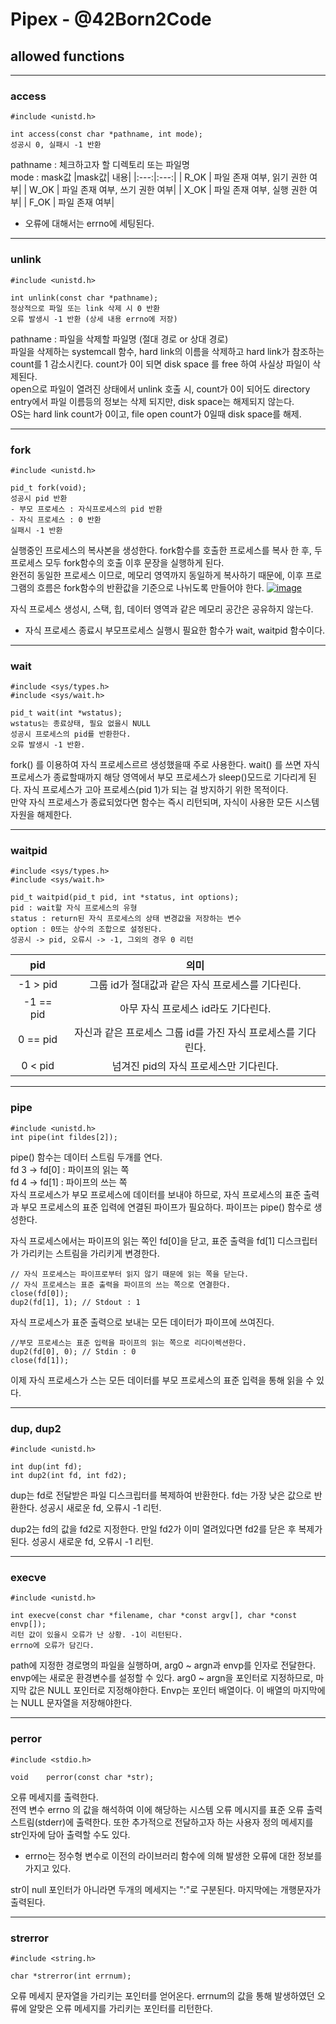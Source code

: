 # Pipex - @42Born2Code

## allowed functions
---
### **access**

	#include <unistd.h>

	int access(const char *pathname, int mode);
	성공시 0, 실패시 -1 반환
pathname : 체크하고자 할 디렉토리 또는 파일명   
mode : mask값
|mask값| 내용|
|:---:|:---:|
| R_OK | 파일 존재 여부, 읽기 권한 여부|
| W_OK | 파일 존재 여부, 쓰기 권한 여부|
| X_OK | 파일 존재 여부, 실행 권한 여부|
| F_OK | 파일 존재 여부|
* 오류에 대해서는 errno에 세팅된다.
---
### **unlink**
	#include <unistd.h>

	int unlink(const char *pathname);
	정상적으로 파일 또는 link 삭제 시 0 반환
	오류 발생시 -1 반환 (상세 내용 errno에 저장)

pathname : 파일을 삭제할 파일명 (절대 경로 or 상대 경로)   
파일을 삭제하는 systemcall 함수, hard link의 이름을 삭제하고 hard link가 참조하는 count를 1 감소시킨다. count가 0이 되면 disk space 를 free 하여 사실상 파일이 삭제된다.   
open으로 파일이 열려진 상태에서 unlink 호출 시, count가 0이 되어도 directory entry에서 파일 이름등의 정보는 삭제 되지만, disk space는 해제되지 않는다.   
OS는 hard link count가 0이고, file open count가 0일때 disk space를 해제.

---
### **fork**

	#include <unistd.h>

	pid_t fork(void);
	성공시 pid 반환
	- 부모 프로세스 : 자식프로세스의 pid 반환
	- 자식 프로세스 : 0 반환
	실패시 -1 반환

실행중인 프로세스의 복사본을 생성한다. fork함수를 호출한 프로세스를 복사 한 후, 두 프로세스 모두 fork함수의 호출 이후 문장을 실행하게 된다.   
완전히 동일한 프로세스 이므로, 메모리 영역까지 동일하게 복사하기 때문에, 이후 프로그램의 흐름은 fork함수의 반환값을 기준으로 나뉘도록 만들어야 한다.
[![image](https://img1.daumcdn.net/thumb/R1280x0/?scode=mtistory2&fname=https%3A%2F%2Fblog.kakaocdn.net%2Fdn%2FbtO6G2%2FbtqxtqAZJY8%2FyJ5VXkMbcGXG1np7pKtthK%2Fimg.png)](https://codingdog.tistory.com/entry/%EB%A6%AC%EB%88%85%EC%8A%A4-fork-%ED%94%84%EB%A1%9C%EC%84%B8%EC%8A%A4%EB%A5%BC-%EC%83%9D%EC%84%B1%ED%95%9C%EB%8B%A4)

자식 프로세스 생성시, 스택, 힙, 데이터 영역과 같은 메모리 공간은 공유하지 않는다.   
* 자식 프로세스 종료시 부모프로세스 실행시 필요한 함수가 wait, waitpid 함수이다.

---
### **wait**
	#include <sys/types.h>
	#include <sys/wait.h>

	pid_t wait(int *wstatus);
	wstatus는 종료상태, 필요 없을시 NULL
	성공시 프로세스의 pid를 반환한다.
	오류 발생시 -1 반환.

fork() 를 이용하여 자식 프로세스르르 생성했을때 주로 사용한다. wait() 를 쓰면 자식 프로세스가 종료할때까지 해당 영역에서 부모 프로세스가 sleep()모드로 기다리게 된다. 자식 프로세스가 고아 프로세스(pid 1)가 되는 걸 방지하기 위한 목적이다.   
만약 자식 프로세스가 종료되었다면 함수는 즉시 리턴되며, 자식이 사용한 모든 시스템 자원을 해제한다.

---
### **waitpid**
	#include <sys/types.h>
	#include <sys/wait.h>

	pid_t waitpid(pid_t pid, int *status, int options);
	pid : wait할 자식 프로세스의 유형
	status : return된 자식 프로세스의 상태 변경값을 저장하는 변수
	option : 0또는 상수의 조합으로 설정된다.
	성공시 -> pid, 오류시 -> -1, 그외의 경우 0 리턴
|pid|의미|
|:---:|:---:|
|-1 > pid|그룹 id가 절대값과 같은 자식 프로세스를 기다린다.|
|-1 == pid|아무 자식 프로세스 id라도 기다린다.|
|0 == pid|자신과 같은  프로세스 그룹 id를 가진 자식 프로세스를 기다린다.|
|0 < pid |넘겨진 pid의 자식 프로세스만 기다린다.|

---
### **pipe**
	#include <unistd.h>
	int pipe(int fildes[2]);

pipe() 함수는 데이터 스트림 두개를 연다.   
fd 3 -> fd[0] : 파이프의 읽는 쪽   
fd 4 -> fd[1] : 파이프의 쓰는 쪽   
자식 프로세스가 부모 프로세스에 데이터를 보내야 하므로, 자식 프로세스의 표준 출력과 부모 프로세스의 표준 입력에 연결된 파이프가 필요하다. 파이프는 pipe() 함수로 생성한다.

자식 프로세스에서는 파이프의 읽는 쪽인 fd[0]을 닫고, 표준 출력을 fd[1] 디스크립터가 가리키는 스트림을 가리키게 변경한다.

	// 자식 프로세스는 파이프로부터 읽지 않기 때문에 읽는 쪽을 닫는다.
	// 자식 프로세스는 표준 출력을 파이프의 쓰는 쪽으로 연결한다.
	close(fd[0]);
	dup2(fd[1], 1); // Stdout : 1

자식 프로세스가 표준 출력으로 보내는 모든 데이터가 파이프에 쓰여진다.

	//부모 프로세스는 표준 입력을 파이프의 읽는 쪽으로 리다이렉션한다.
	dup2(fd[0], 0); // Stdin : 0
	close(fd[1]);

이제 자식 프로세스가 스는 모든 데이터를 부모 프로세스의 표준 입력을 통해 읽을 수 있다.

---
### **dup, dup2**

	#include <unistd.h>

	int dup(int fd);
	int dup2(int fd, int fd2);

dup는 fd로 전달받은 파일 디스크립터를 복제하여 반환한다. fd는 가장 낮은 값으로 반환한다. 성공시 새로운 fd, 오류시 -1 리턴.

dup2는 fd의 값을 fd2로 지정한다. 만일 fd2가 이미 열려있다면 fd2를 닫은 후 복제가 된다. 성공시 새로운 fd, 오류시 -1 리턴.

---
### **execve**

	#include <unistd.h>

	int execve(const char *filename, char *const argv[], char *const envp[]);
	리턴 값이 있을시 오류가 난 상황. -1이 리턴된다.
	errno에 오류가 담긴다.

path에 지정한 경로명의 파일을 실행하며, arg0 ~ argn과 envp를 인자로 전달한다. envp에는 새로운 환경변수를 설정할 수 있다. arg0 ~ argn을 포인터로 지정하므로, 마지막 값은 NULL 포인터로 지정해야한다. Envp는 포인터 배열이다. 이 배열의 마지막에는 NULL 문자열을 저장해야한다.

---
### **perror**

	#include <stdio.h>

	void	perror(const char *str);
오류 메세지를 출력한다.   
전역 변수 errno 의 값을 해석하여 이에 해당하는 시스템 오류 메시지를 표준 오류 출력 스트림(stderr)에 출력한다. 또한 추가적으로 전달하고자 하는 사용자 정의 메세지를 str인자에 담아 출력할 수도 있다.
* errno는 정수형 변수로 이전의 라이브러리 함수에 의해 발생한 오류에 대한 정보를 가지고 있다.   

str이 null 포인터가 아니라면 두개의 메세지는 ":"로 구분된다. 마지막에는 개행문자가 출력된다.

---
### **strerror**

	#include <string.h>

	char *strerror(int errnum);

오류 메세지 문자열을 가리키는 포인터를 얻어온다. errnum의 값을 통해 발생하였던 오류에 알맞은 오류 메세지를 가리키는 포인터를 리턴한다. 